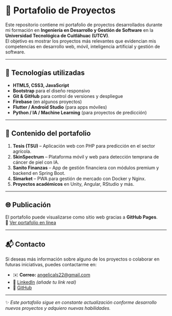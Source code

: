 # 📂 Portafolio de Proyectos

Este repositorio contiene mi portafolio de proyectos desarrollados durante mi formación en **Ingeniería en Desarrollo y Gestión de Software** en la **Universidad Tecnológica de Cuitláhuac (UTCV)**.  
El objetivo es mostrar los proyectos más relevantes que evidencian mis competencias en desarrollo web, móvil, inteligencia artificial y gestión de software.

---

## 🚀 Tecnologías utilizadas
- **HTML5, CSS3, JavaScript**  
- **Bootstrap** para el diseño responsivo  
- **Git & GitHub** para control de versiones y despliegue  
- **Firebase** (en algunos proyectos)  
- **Flutter / Android Studio** (para apps móviles)  
- **Python / IA / Machine Learning** (para proyectos de predicción)

---

## 📌 Contenido del portafolio
1. **Tesis (TSU)** – Aplicación web con PHP para predicción en el sector agrícola.  
2. **SkinSpectrum** – Plataforma móvil y web para detección temprana de cáncer de piel con IA.  
3. **Sanito Finanzas** – App de gestión financiera con módulos premium y backend en Spring Boot.  
4. **Simarket** – PWA para gestión de mercado con Docker y Nginx.  
5. **Proyectos académicos** en Unity, Angular, RStudio y más.

---

## 🌐 Publicación
El portafolio puede visualizarse como sitio web gracias a **GitHub Pages**.  
🔗 [Ver portafolio en línea](https://angelicals22.github.io/portafolio-proyectos/)

---

## 📬 Contacto
Si deseas más información sobre alguno de los proyectos o colaborar en futuras iniciativas, puedes contactarme en:  

- ✉️ **Correo:** angelicals22@gmail.com  
- 💼 [LinkedIn](https://www.linkedin.com/) *(añade tu link real)*  
- 🐙 [GitHub](https://github.com/angelicals22)

---
✨ *Este portafolio sigue en constante actualización conforme desarrollo nuevos proyectos y adquiero nuevas habilidades.*
